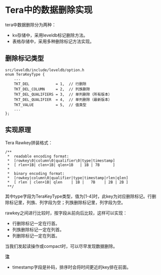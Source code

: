 # Tera中的数据删除实现

tera中数据删除分为两种：
  * kv存储中，采用leveldb标记删除方法。
  * 表格存储中，采用多种删除标记方法实现。
  
## 删除标记类型

```
src/leveldb/include/leveldb/option.h
enum TeraKeyType {
    ...
    TKT_DEL            = 1,  // 行删除
    TKT_DEL_COLUMN     = 2,  // 列族删除
    TKT_DEL_QUALIFIERS = 3,  // 单列删除（所有版本）
    TKT_DEL_QUALIFIER  = 4,  // 单列删除（最新版本）
    TKT_VALUE          = 5,  // 值类型
    ...
};
```

## 实现原理

Tera Rawkey拼装格式：
```
/**
 *  readable encoding format:
 *  [rowkey\0|column\0|qualifier\0|type|timestamp]
 *  [ rlen+1B| clen+1B| qlen+1B   | 1B | 7B      ]
 *
 *  binary encoding format:
 *  [rowkey|column\0|qualifier|type|timestamp|rlen|qlen]
 *  [ rlen | clen+1B| qlen    | 1B |   7B    | 2B | 2B ]
 **/
```

其中type字段为TeraKeyType类型，值为[1-4]时，此key为对应删除标记。行删除标记里，列族、列字段为空；列族删除标记里，列字段为空。

rawkey之间进行比较时，按字段从前向后比较，这样可以实现：
  * 行删除标记一定在行首。
  * 列族删除标记一定在列首。
  * 列删除标记一定在列首。
  
当我们发起读操作或compact时，可以尽早发现数据删除。

**注**

  * timestamp字段是补码，排序时会将时间更近的key排在前面。
